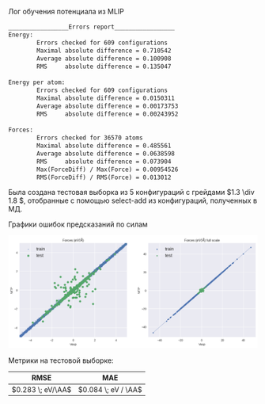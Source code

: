 Лог обучения потенциала из MLIP

```
_________________Errors report_________________
Energy:
        Errors checked for 609 configurations
        Maximal absolute difference = 0.710542
        Average absolute difference = 0.100908
        RMS     absolute difference = 0.135047

Energy per atom:
        Errors checked for 609 configurations
        Maximal absolute difference = 0.0150311
        Average absolute difference = 0.00173753
        RMS     absolute difference = 0.00243952

Forces:
        Errors checked for 36570 atoms
        Maximal absolute difference = 0.485561
        Average absolute difference = 0.0638598
        RMS     absolute difference = 0.073904
        Max(ForceDiff) / Max(Force) = 0.00954526
        RMS(ForceDiff) / RMS(Force) = 0.013012
```

Была создана тестовая выборка из 5 конфигураций с грейдами $1.3 \div 1.8 $, отобранные с помощью select-add из конфигураций, полученных в МД.

Графики ошибок предсказаний по силам

![](./imgs/forces.png)

Метрики на тестовой выборке:

| RMSE| MAE|
|--|--|
| $0.283 \; eV/\AA$| $0.084 \; eV / \AA$|

